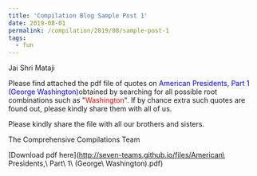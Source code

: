 ```yaml
---
title: 'Compilation Blog Sample Post 1'
date: 2019-08-01
permalink: /compilation/2019/08/sample-post-1
tags:
  - fun
---
```

Jai Shri Mataji

Please find attached the pdf file of quotes on <font color="blue">American Presidents, Part 1 (George Washington)</font>obtained by searching for all possible root combinations such as "<font color="red">Washington</font>". If by chance extra such quotes are found out, please kindly share them with all of us.<br>

Please kindly share the file with all our brothers and sisters.  

The Comprehensive Compilations Team



[Download pdf here](http://seven-teams.github.io/files/American\ Presidents\,\ Part\ 1\ \(George\ Washington\).pdf)